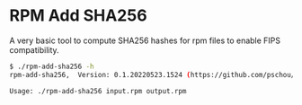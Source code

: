 # RPM Add SHA256

A very basic tool to compute SHA256 hashes for rpm files to enable FIPS compatibility.

```bash
$ ./rpm-add-sha256 -h
rpm-add-sha256,  Version: 0.1.20220523.1524 (https://github.com/pschou/rpm-add-sha256)

Usage: ./rpm-add-sha256 input.rpm output.rpm

```
